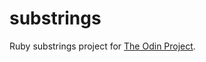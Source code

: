 # substrings

Ruby substrings project for [The Odin Project](https://www.theodinproject.com/lessons/ruby-sub-strings).
